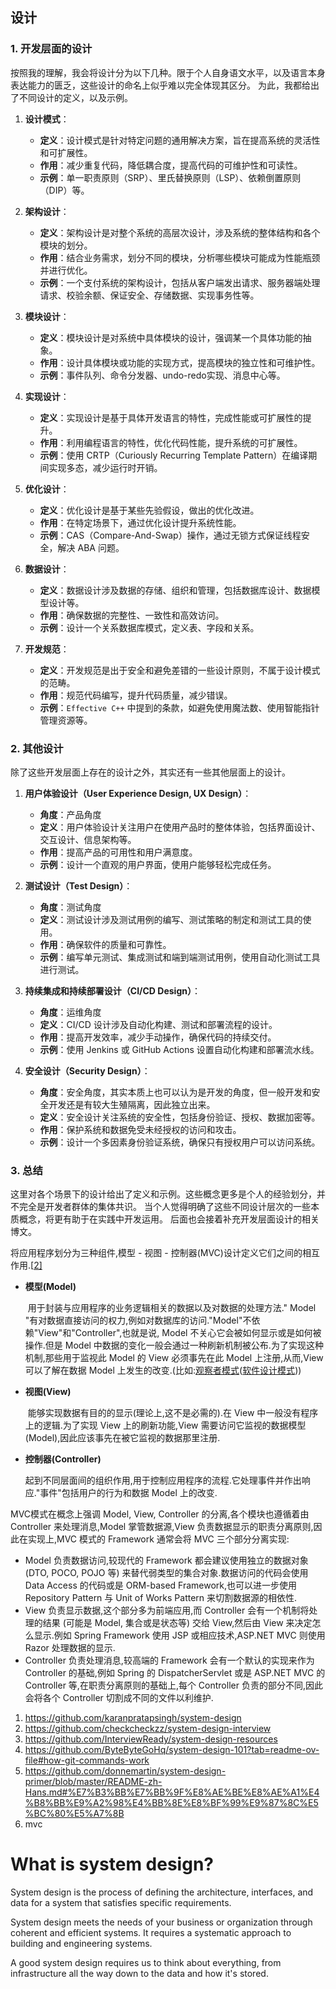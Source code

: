 ## 设计

### 1. 开发层面的设计
按照我的理解，我会将设计分为以下几种。限于个人自身语文水平，以及语言本身表达能力的匮乏，这些设计的命名上似乎难以完全体现其区分。
为此，我都给出了不同设计的定义，以及示例。

1. **设计模式**：
   - **定义**：设计模式是针对特定问题的通用解决方案，旨在提高系统的灵活性和可扩展性。
   - **作用**：减少重复代码，降低耦合度，提高代码的可维护性和可读性。
   - **示例**：单一职责原则（SRP）、里氏替换原则（LSP）、依赖倒置原则（DIP）等。

2. **架构设计**：
   - **定义**：架构设计是对整个系统的高层次设计，涉及系统的整体结构和各个模块的划分。
   - **作用**：结合业务需求，划分不同的模块，分析哪些模块可能成为性能瓶颈并进行优化。
   - **示例**：一个支付系统的架构设计，包括从客户端发出请求、服务器端处理请求、校验余额、保证安全、存储数据、实现事务性等。

3. **模块设计**：
   - **定义**：模块设计是对系统中具体模块的设计，强调某一个具体功能的抽象。
   - **作用**：设计具体模块或功能的实现方式，提高模块的独立性和可维护性。
   - **示例**：事件队列、命令分发器、undo-redo实现、消息中心等。

4. **实现设计**：
   - **定义**：实现设计是基于具体开发语言的特性，完成性能或可扩展性的提升。
   - **作用**：利用编程语言的特性，优化代码性能，提升系统的可扩展性。
   - **示例**：使用 CRTP（Curiously Recurring Template Pattern）在编译期间实现多态，减少运行时开销。

5. **优化设计**：
   - **定义**：优化设计是基于某些先验假设，做出的优化改进。
   - **作用**：在特定场景下，通过优化设计提升系统性能。
   - **示例**：CAS（Compare-And-Swap）操作，通过无锁方式保证线程安全，解决 ABA 问题。

6. **数据设计**：
   - **定义**：数据设计涉及数据的存储、组织和管理，包括数据库设计、数据模型设计等。
   - **作用**：确保数据的完整性、一致性和高效访问。
   - **示例**：设计一个关系数据库模式，定义表、字段和关系。

7. **开发规范**：
   - **定义**：开发规范是出于安全和避免差错的一些设计原则，不属于设计模式的范畴。
   - **作用**：规范代码编写，提升代码质量，减少错误。
   - **示例**：`Effective C++` 中提到的条款，如避免使用魔法数、使用智能指针管理资源等。

### 2. 其他设计
除了这些开发层面上存在的设计之外，其实还有一些其他层面上的设计。

1. **用户体验设计（User Experience Design, UX Design）**：
   - **角度**：产品角度
   - **定义**：用户体验设计关注用户在使用产品时的整体体验，包括界面设计、交互设计、信息架构等。
   - **作用**：提高产品的可用性和用户满意度。
   - **示例**：设计一个直观的用户界面，使用户能够轻松完成任务。

2. **测试设计（Test Design）**：
   - **角度**：测试角度
   - **定义**：测试设计涉及测试用例的编写、测试策略的制定和测试工具的使用。
   - **作用**：确保软件的质量和可靠性。
   - **示例**：编写单元测试、集成测试和端到端测试用例，使用自动化测试工具进行测试。

3. **持续集成和持续部署设计（CI/CD Design）**：
   - **角度**：运维角度
   - **定义**：CI/CD 设计涉及自动化构建、测试和部署流程的设计。
   - **作用**：提高开发效率，减少手动操作，确保代码的持续交付。
   - **示例**：使用 Jenkins 或 GitHub Actions 设置自动化构建和部署流水线。

4. **安全设计（Security Design）**：
   - **角度**：安全角度，其实本质上也可以认为是开发的角度，但一般开发和安全开发还是有较大生殖隔离，因此独立出来。
   - **定义**：安全设计关注系统的安全性，包括身份验证、授权、数据加密等。
   - **作用**：保护系统和数据免受未经授权的访问和攻击。
   - **示例**：设计一个多因素身份验证系统，确保只有授权用户可以访问系统。

### 3. 总结
这里对各个场景下的设计给出了定义和示例。这些概念更多是个人的经验划分，并不完全是开发者群体的集体共识。
当个人觉得明确了这些不同设计层次的一些本质概念，将更有助于在实践中开发运用。
后面也会接着补充开发层面设计的相关博文。


将应用程序划分为三种组件,模型 - 视图 - 控制器(MVC)设计定义它们之间的相互作用.[[2\]](https://zh.wikipedia.org/wiki/MVC#cite_note-posa-2)

- **模型(Model)**

  ​	用于封装与应用程序的业务逻辑相关的数据以及对数据的处理方法." Model  "有对数据直接访问的权力,例如对数据库的访问."Model"不依赖"View"和"Controller",也就是说, Model  不关心它会被如何显示或是如何被操作.但是 Model 中数据的变化一般会通过一种刷新机制被公布.为了实现这种机制,那些用于监视此 Model 的 View 必须事先在此 Model 上注册,从而,View 可以了解在数据 Model 上发生的改变.(比如:[观察者模式](https://zh.wikipedia.org/wiki/观察者模式)([软件设计模式](https://zh.wikipedia.org/wiki/软件设计模式)))

- **视图(View)**

  ​	能够实现数据有目的的显示(理论上,这不是必需的).在 View 中一般没有程序上的逻辑.为了实现 View 上的刷新功能,View 需要访问它监视的数据模型(Model),因此应该事先在被它监视的数据那里注册.

- **控制器(Controller)**

  ​	起到不同层面间的组织作用,用于控制应用程序的流程.它处理事件并作出响应."事件"包括用户的行为和数据 Model 上的改变.

MVC模式在概念上强调 Model, View, Controller 的分离,各个模块也遵循着由 Controller  来处理消息,Model 掌管数据源,View 负责数据显示的职责分离原则,因此在实现上,MVC 模式的 Framework 通常会将 MVC  三个部分分离实现:

- Model 负责数据访问,较现代的 Framework 都会建议使用独立的数据对象 (DTO, POCO, POJO 等)  来替代弱类型的集合对象.数据访问的代码会使用 Data Access 的代码或是 ORM-based Framework,也可以进一步使用  Repository Pattern 与 Unit of Works Pattern 来切割数据源的相依性.
- View 负责显示数据,这个部分多为前端应用,而 Controller 会有一个机制将处理的结果 (可能是 Model,  集合或是状态等) 交给 View,然后由 View 来决定怎么显示.例如 Spring Framework 使用 JSP  或相应技术,ASP.NET MVC 则使用 Razor 处理数据的显示.
- Controller 负责处理消息,较高端的 Framework 会有一个默认的实现来作为 Controller 的基础,例如  Spring 的 DispatcherServlet 或是 ASP.NET MVC 的 Controller 等,在职责分离原则的基础上,每个  Controller 负责的部分不同,因此会将各个 Controller 切割成不同的文件以利维护.

1. https://github.com/karanpratapsingh/system-design
2. https://github.com/checkcheckzz/system-design-interview
3. https://github.com/InterviewReady/system-design-resources
4. https://github.com/ByteByteGoHq/system-design-101?tab=readme-ov-file#how-git-commands-work
5. https://github.com/donnemartin/system-design-primer/blob/master/README-zh-Hans.md#%E7%B3%BB%E7%BB%9F%E8%AE%BE%E8%AE%A1%E4%B8%BB%E9%A2%98%E4%BB%8E%E8%BF%99%E9%87%8C%E5%BC%80%E5%A7%8B
6. mvc

# What is system design?

System design is the process of defining the architecture, interfaces, and data
for a system that satisfies specific requirements. 

System design meets the needs of your business or organization through coherent and efficient systems. It requires
a systematic approach to building and engineering systems. 

A good system design requires us to think about everything, from infrastructure all the way down to the data and how it's stored.

